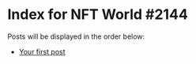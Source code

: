 # Index for NFT World #2144
Posts will be displayed in the order below:

- [Your first post](./001-first.md)


